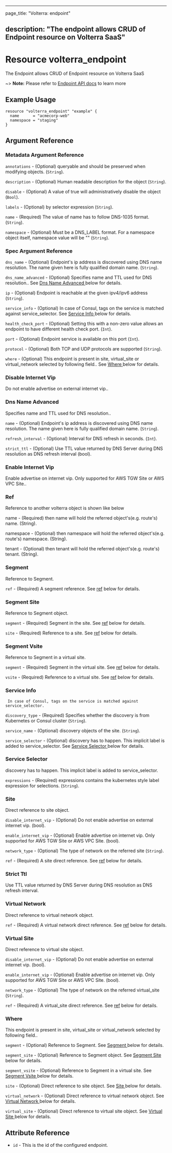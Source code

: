 ---

page_title: "Volterra: endpoint"

description: "The endpoint allows CRUD of Endpoint resource on Volterra SaaS"
-----------------------------------------------------------------------------

Resource volterra_endpoint
==========================

The Endpoint allows CRUD of Endpoint resource on Volterra SaaS

~> **Note:** Please refer to [Endpoint API docs](https://docs.cloud.f5.com/docs/api/endpoint) to learn more

Example Usage
-------------

```hcl
resource "volterra_endpoint" "example" {
  name      = "acmecorp-web"
  namespace = "staging"
}

```

Argument Reference
------------------

### Metadata Argument Reference

`annotations` - (Optional) queryable and should be preserved when modifying objects. (`String`).

`description` - (Optional) Human readable description for the object (`String`).

`disable` - (Optional) A value of true will administratively disable the object (`Bool`).

`labels` - (Optional) by selector expression (`String`).

`name` - (Required) The value of name has to follow DNS-1035 format. (`String`).

`namespace` - (Optional) Must be a DNS_LABEL format. For a namespace object itself, namespace value will be "" (`String`).

### Spec Argument Reference

`dns_name` - (Optional) Endpoint's ip address is discovered using DNS name resolution. The name given here is fully qualified domain name. (`String`).

`dns_name_advanced` - (Optional) Specifies name and TTL used for DNS resolution.. See [Dns Name Advanced ](#dns-name-advanced) below for details.

`ip` - (Optional) Endpoint is reachable at the given ipv4/ipv6 address (`String`).

`service_info` - (Optional) In case of Consul, tags on the service is matched against service_selector. See [Service Info ](#service-info) below for details.

`health_check_port` - (Optional) Setting this with a non-zero value allows an endpoint to have different health check port. (`Int`).

`port` - (Optional) Endpoint service is available on this port (`Int`).

`protocol` - (Optional) Both TCP and UDP protocols are supported (`String`).

`where` - (Optional) This endpoint is present in site, virtual_site or virtual_network selected by following field.. See [Where ](#where) below for details.

### Disable Internet Vip

Do not enable advertise on external internet vip..

### Dns Name Advanced

Specifies name and TTL used for DNS resolution..

`name` - (Optional) Endpoint's ip address is discovered using DNS name resolution. The name given here is fully qualified domain name. (`String`).

`refresh_interval` - (Optional) Interval for DNS refresh in seconds. (`Int`).

`strict_ttl` - (Optional) Use TTL value returned by DNS Server during DNS resolution as DNS refresh interval (bool).

### Enable Internet Vip

Enable advertise on internet vip. Only supported for AWS TGW Site or AWS VPC Site..

### Ref

Reference to another volterra object is shown like below

name - (Required) then name will hold the referred object's(e.g. route's) name. (String).

namespace - (Optional) then namespace will hold the referred object's(e.g. route's) namespace. (String).

tenant - (Optional) then tenant will hold the referred object's(e.g. route's) tenant. (String).

### Segment

Reference to Segment.

`ref` - (Required) A segment reference. See [ref](#ref) below for details.

### Segment Site

Reference to Segment object.

`segment` - (Required) Segment in the site. See [ref](#ref) below for details.

`site` - (Required) Reference to a site. See [ref](#ref) below for details.

### Segment Vsite

Reference to Segment in a virtual site.

`segment` - (Required) Segment in the virtual site. See [ref](#ref) below for details.

`vsite` - (Required) Reference to a virtual site. See [ref](#ref) below for details.

### Service Info

```
 In case of Consul, tags on the service is matched against service_selector.
```

`discovery_type` - (Required) Specifies whether the discovery is from Kubernetes or Consul cluster (`String`).

`service_name` - (Optional) discovery objects of the site. (`String`).

`service_selector` - (Optional) discovery has to happen. This implicit label is added to service_selector. See [Service Selector ](#service-selector) below for details.

### Service Selector

discovery has to happen. This implicit label is added to service_selector.

`expressions` - (Required) expressions contains the kubernetes style label expression for selections. (`String`).

### Site

Direct reference to site object.

`disable_internet_vip` - (Optional) Do not enable advertise on external internet vip. (bool).

`enable_internet_vip` - (Optional) Enable advertise on internet vip. Only supported for AWS TGW Site or AWS VPC Site. (bool).

`network_type` - (Optional) The type of network on the referred site (`String`).

`ref` - (Required) A site direct reference. See [ref](#ref) below for details.

### Strict Ttl

Use TTL value returned by DNS Server during DNS resolution as DNS refresh interval.

### Virtual Network

Direct reference to virtual network object.

`ref` - (Required) A virtual network direct reference. See [ref](#ref) below for details.

### Virtual Site

Direct reference to virtual site object.

`disable_internet_vip` - (Optional) Do not enable advertise on external internet vip. (bool).

`enable_internet_vip` - (Optional) Enable advertise on internet vip. Only supported for AWS TGW Site or AWS VPC Site. (bool).

`network_type` - (Optional) The type of network on the referred virtual_site (`String`).

`ref` - (Required) A virtual_site direct reference. See [ref](#ref) below for details.

### Where

This endpoint is present in site, virtual_site or virtual_network selected by following field..

`segment` - (Optional) Reference to Segment. See [Segment ](#segment) below for details.

`segment_site` - (Optional) Reference to Segment object. See [Segment Site ](#segment-site) below for details.

`segment_vsite` - (Optional) Reference to Segment in a virtual site. See [Segment Vsite ](#segment-vsite) below for details.

`site` - (Optional) Direct reference to site object. See [Site ](#site) below for details.

`virtual_network` - (Optional) Direct reference to virtual network object. See [Virtual Network ](#virtual-network) below for details.

`virtual_site` - (Optional) Direct reference to virtual site object. See [Virtual Site ](#virtual-site) below for details.

Attribute Reference
-------------------

-	`id` - This is the id of the configured endpoint.
